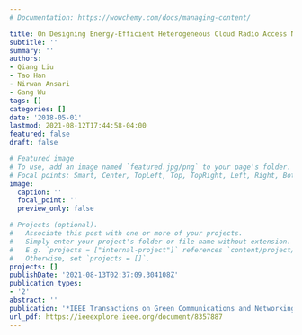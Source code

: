 ```yaml
---
# Documentation: https://wowchemy.com/docs/managing-content/

title: On Designing Energy-Efficient Heterogeneous Cloud Radio Access Networks
subtitle: ''
summary: ''
authors:
- Qiang Liu
- Tao Han
- Nirwan Ansari
- Gang Wu
tags: []
categories: []
date: '2018-05-01'
lastmod: 2021-08-12T17:44:58-04:00
featured: false
draft: false

# Featured image
# To use, add an image named `featured.jpg/png` to your page's folder.
# Focal points: Smart, Center, TopLeft, Top, TopRight, Left, Right, BottomLeft, Bottom, BottomRight.
image:
  caption: ''
  focal_point: ''
  preview_only: false

# Projects (optional).
#   Associate this post with one or more of your projects.
#   Simply enter your project's folder or file name without extension.
#   E.g. `projects = ["internal-project"]` references `content/project/deep-learning/index.md`.
#   Otherwise, set `projects = []`.
projects: []
publishDate: '2021-08-13T02:37:09.304108Z'
publication_types:
- '2'
abstract: ''
publication: '*IEEE Transactions on Green Communications and Networking*'
url_pdf: https://ieeexplore.ieee.org/document/8357887
---
```

